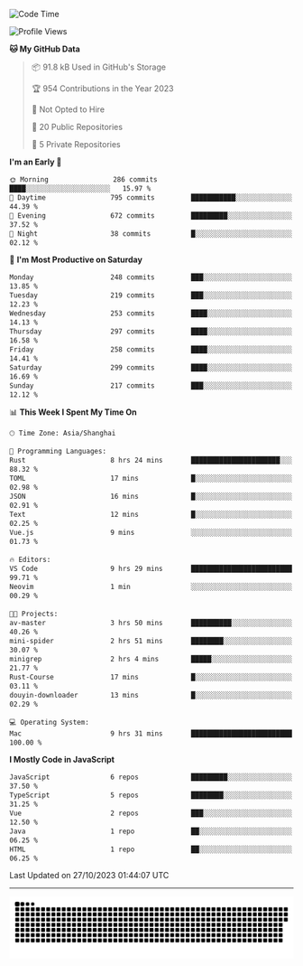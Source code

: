 <!--
<picture>
  <source
    srcset="https://github-readme-stats.vercel.app/api?username=kevinxft&show_icons=true&theme=dark"
    media="(prefers-color-scheme: dark)"
  />
  <source
    srcset="https://github-readme-stats.vercel.app/api?username=kevinxft&show_icons=true"
    media="(prefers-color-scheme: light), (prefers-color-scheme: no-preference)"
  />
  <img src="https://github-readme-stats.vercel.app/api?username=kevinxft&show_icons=true" />
</picture>
-->

<!--START_SECTION:waka-->
![Code Time](http://img.shields.io/badge/Code%20Time-1%2C276%20hrs%2047%20mins-blue)

![Profile Views](http://img.shields.io/badge/Profile%20Views-0-blue)

**🐱 My GitHub Data** 

> 📦 91.8 kB Used in GitHub's Storage 
 > 
> 🏆 954 Contributions in the Year 2023
 > 
> 🚫 Not Opted to Hire
 > 
> 📜 20 Public Repositories 
 > 
> 🔑 5 Private Repositories 
 > 
**I'm an Early 🐤** 

```text
🌞 Morning                286 commits         ████░░░░░░░░░░░░░░░░░░░░░   15.97 % 
🌆 Daytime                795 commits         ███████████░░░░░░░░░░░░░░   44.39 % 
🌃 Evening                672 commits         █████████░░░░░░░░░░░░░░░░   37.52 % 
🌙 Night                  38 commits          █░░░░░░░░░░░░░░░░░░░░░░░░   02.12 % 
```
📅 **I'm Most Productive on Saturday** 

```text
Monday                   248 commits         ███░░░░░░░░░░░░░░░░░░░░░░   13.85 % 
Tuesday                  219 commits         ███░░░░░░░░░░░░░░░░░░░░░░   12.23 % 
Wednesday                253 commits         ████░░░░░░░░░░░░░░░░░░░░░   14.13 % 
Thursday                 297 commits         ████░░░░░░░░░░░░░░░░░░░░░   16.58 % 
Friday                   258 commits         ████░░░░░░░░░░░░░░░░░░░░░   14.41 % 
Saturday                 299 commits         ████░░░░░░░░░░░░░░░░░░░░░   16.69 % 
Sunday                   217 commits         ███░░░░░░░░░░░░░░░░░░░░░░   12.12 % 
```


📊 **This Week I Spent My Time On** 

```text
🕑︎ Time Zone: Asia/Shanghai

💬 Programming Languages: 
Rust                     8 hrs 24 mins       ██████████████████████░░░   88.32 % 
TOML                     17 mins             █░░░░░░░░░░░░░░░░░░░░░░░░   02.98 % 
JSON                     16 mins             █░░░░░░░░░░░░░░░░░░░░░░░░   02.91 % 
Text                     12 mins             █░░░░░░░░░░░░░░░░░░░░░░░░   02.25 % 
Vue.js                   9 mins              ░░░░░░░░░░░░░░░░░░░░░░░░░   01.73 % 

🔥 Editors: 
VS Code                  9 hrs 29 mins       █████████████████████████   99.71 % 
Neovim                   1 min               ░░░░░░░░░░░░░░░░░░░░░░░░░   00.29 % 

🐱‍💻 Projects: 
av-master                3 hrs 50 mins       ██████████░░░░░░░░░░░░░░░   40.26 % 
mini-spider              2 hrs 51 mins       ████████░░░░░░░░░░░░░░░░░   30.07 % 
minigrep                 2 hrs 4 mins        █████░░░░░░░░░░░░░░░░░░░░   21.77 % 
Rust-Course              17 mins             █░░░░░░░░░░░░░░░░░░░░░░░░   03.11 % 
douyin-downloader        13 mins             █░░░░░░░░░░░░░░░░░░░░░░░░   02.29 % 

💻 Operating System: 
Mac                      9 hrs 31 mins       █████████████████████████   100.00 % 
```

**I Mostly Code in JavaScript** 

```text
JavaScript               6 repos             █████████░░░░░░░░░░░░░░░░   37.50 % 
TypeScript               5 repos             ████████░░░░░░░░░░░░░░░░░   31.25 % 
Vue                      2 repos             ███░░░░░░░░░░░░░░░░░░░░░░   12.50 % 
Java                     1 repo              ██░░░░░░░░░░░░░░░░░░░░░░░   06.25 % 
HTML                     1 repo              ██░░░░░░░░░░░░░░░░░░░░░░░   06.25 % 
```




 Last Updated on 27/10/2023 01:44:07 UTC
<!--END_SECTION:waka-->

---

<picture>
  <source media="(prefers-color-scheme: dark)" srcset="https://raw.githubusercontent.com/kevinxft/kevinxft/output/github-contribution-grid-snake-dark.svg">
  <source media="(prefers-color-scheme: light)" srcset="https://raw.githubusercontent.com/kevinxft/kevinxft/output/github-contribution-grid-snake.svg">
  <img alt="github contribution grid snake animation" src="https://raw.githubusercontent.com/kevinxft/kevinxft/output/github-contribution-grid-snake.svg">
</picture>